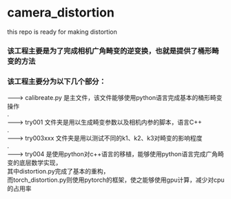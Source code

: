 # camera_distortion  
this repo is ready for making distortion  

### 该工程主要是为了完成相机广角畸变的逆变换，也就是提供了桶形畸变的方法   
### 该工程主要分为以下几个部分：
  
---> calibreate.py 是主文件，该文件能够使用python语言完成基本的桶形畸变操作  
.  
---> try001 文件夹是用以生成畸变参数以及相机内参的脚本，语言C++   
.  
---> try003xxx 文件夹是用以测试不同的k1、k2、k3对畸变的影响程度  
.  
---> try004 是使用python对c++语言的移植，能够使用python语言完成广角畸变的底层数学实现，  
     其中distortion.py完成了基本的重构，   
     而torch_distortion.py则使用pytorch的框架，使之能够使用gpu计算，减少对cpu的占用率
